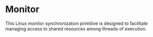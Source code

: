 # Monitor
This Linux monitor synchronization primitive is designed to facilitate managing access to shared resources among threads of execution.
